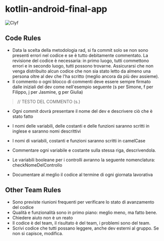 # kotlin-android-final-app

![Clyf](https://user-images.githubusercontent.com/78272736/205974869-f839b564-c72d-4022-bda6-aa3b2e8b91ef.png)


## Code Rules

- Data la scelta della metodologia rad, si fa commit solo se non sono presenti errori nel codice e se è tutto debitamente commentato. La revisione del codice è necessaria: in primo luogo, tutti commettono errori e in secondo luogo, tutti possono trovarne. Assicurarsi che non venga distribuito alcun codice che non sia stato letto da almeno una persona oltre al dev che l'ha scritto (meglio ancora da più dev assieme).
- Il commento o ogni blocco di commenti deve essere sempre firmato dalle iniziali del dev come nell'esempio seguente (s per Simone, f per Filippo, j per Jasmine, g per Giulia)
 > // TESTO DEL COMMENTO (s.)

- Ogni commit dovrà presentare il nome del dev e descrivere ciò che è stato fatto

- I nomi delle variabili, delle costanti e delle funzioni saranno scritti in inglese e saranno nomi descrittivi
- I nomi di variabili, costanti e funzioni saranno scritti in camelCase
- Commentare ogni variabile e costante sulla stessa riga, descrivendola.
- Le variabili booleane per i controlli avranno la seguente nomenclatura: checkNomeDelControllo
- Documentare al meglio il codice al termine di ogni giornata lavorativa 


## Other Team Rules
- Sono previste riunioni frequenti per verificare lo stato di avanzamento del codice
- Qualità e funzionalità sono in primo piano: meglio meno, ma fatto bene. 
- Chiedere aiuto non è un reato
- Il codice è del team, il risultato è del team, i problemi sono del team.
- Scrivi codice che tutti possano leggere, anche dev esterni al gruppo. Se non si capisce, modifica.


